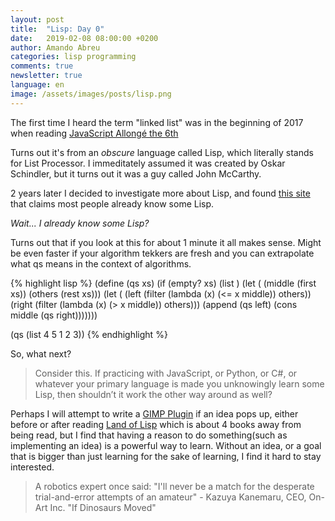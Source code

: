 ```yaml
---
layout: post
title:  "Lisp: Day 0"
date:   2019-02-08 08:00:00 +0200
author: Amando Abreu
categories: lisp programming
comments: true
newsletter: true
language: en
image: /assets/images/posts/lisp.png
---
```


The first time I heard the term "linked list" was in the beginning of 2017 when reading
[JavaScript Allongé the 6th](https://leanpub.com/javascriptallongesix/read)

Turns out it's from an *obscure* language called Lisp, which literally stands for List Processor. I immeditately assumed it was created by Oskar Schindler, but it turns out it was a guy called John McCarthy.

2 years later I decided to investigate more about Lisp, and found [this site](http://wordsandbuttons.online/learn_you_a_lisp_in_0_minutes.html) that claims most people already know some Lisp.

*Wait... I already know some Lisp?*

Turns out that if you look at this for about 1 minute it all makes sense. Might be even faster if your algorithm tekkers are fresh and you can extrapolate what qs means in the context of algorithms.

{% highlight lisp %}
(define (qs xs)
  (if (empty? xs)
      (list )
      (let (
        (middle (first xs))
        (others (rest xs)))
        (let (
          (left (filter (lambda (x) (<= x middle)) others))
          (right (filter (lambda (x) (> x middle)) others)))
            (append (qs left) (cons middle (qs right)))))))
            
(qs (list 4 5 1 2 3))
{% endhighlight %}

So, what next?

> Consider this. If practicing with JavaScript, or Python, or C#, or whatever your primary language is made you unknowingly learn some Lisp, then shouldn’t it work the other way around as well?

Perhaps I will attempt to write a [GIMP Plugin](https://docs.gimp.org/en/gimp-using-script-fu-tutorial.html) if an idea pops up, either before or after reading [Land of Lisp](http://landoflisp.com/) which is about 4 books away from being read, but I find that having a reason to do something(such as implementing an idea) is a powerful way to learn. Without an idea, or a goal that is bigger than just learning for the sake of learning, I find it hard to stay interested.

> A robotics expert once said: "I'll never be a match for the desperate trial-and-error attempts of an amateur" - Kazuya Kanemaru, CEO, On-Art Inc. "If Dinosaurs Moved"




